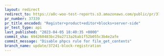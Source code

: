```yaml
---
layout: redirect
redirect_to: https://a8c-woo-test-reports.s3.amazonaws.com/public/pr/37339/api/index.html
pr_number: 37339
pr_title_encoded: "Register+product+editor+blocks+server-side"
pr_test_type: api
last_published: "2023-04-05 18:40:35 +0000"
commit_sha: 694260483bc29a2713a26ab1f52b055c3b4e2afe
commit_message: "Disable phpcs rule for file_get_contents"
branch_name: update/37241-block-registration
---
```

